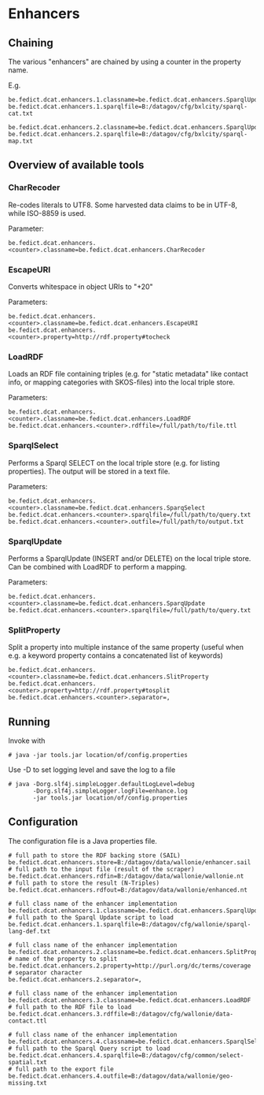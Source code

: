 # Enhancers

## Chaining

The various "enhancers" are chained by using a counter in the property name.

E.g.

    be.fedict.dcat.enhancers.1.classname=be.fedict.dcat.enhancers.SparqlUpdate
    be.fedict.dcat.enhancers.1.sparqlfile=B:/datagov/cfg/bxlcity/sparql-cat.txt

    be.fedict.dcat.enhancers.2.classname=be.fedict.dcat.enhancers.SparqlUpdate
    be.fedict.dcat.enhancers.2.sparqlfile=B:/datagov/cfg/bxlcity/sparql-map.txt

## Overview of available tools
### CharRecoder

Re-codes literals to UTF8.
Some harvested data claims to be in UTF-8, while ISO-8859 is used.

Parameter:

    be.fedict.dcat.enhancers.<counter>.classname=be.fedict.dcat.enhancers.CharRecoder

### EscapeURI

Converts whitespace in object URIs to "+20"

Parameters:

    be.fedict.dcat.enhancers.<counter>.classname=be.fedict.dcat.enhancers.EscapeURI
    be.fedict.dcat.enhancers.<counter>.property=http://rdf.property#tocheck

### LoadRDF

Loads an RDF file containing triples (e.g. for "static metadata" like contact info,
or mapping categories with SKOS-files) into the local triple store.

Parameters:

    be.fedict.dcat.enhancers.<counter>.classname=be.fedict.dcat.enhancers.LoadRDF
    be.fedict.dcat.enhancers.<counter>.rdffile=/full/path/to/file.ttl

### SparqlSelect

Performs a Sparql SELECT on the local triple store (e.g. for listing properties).
The output will be stored in a text file.

Parameters:

    be.fedict.dcat.enhancers.<counter>.classname=be.fedict.dcat.enhancers.SparqSelect
    be.fedict.dcat.enhancers.<counter>.sparqlfile=/full/path/to/query.txt
    be.fedict.dcat.enhancers.<counter>.outfile=/full/path/to/output.txt


### SparqlUpdate

Performs a SparqlUpdate (INSERT and/or DELETE) on the local triple store.
Can be combined with LoadRDF to perform a mapping.

Parameters:

    be.fedict.dcat.enhancers.<counter>.classname=be.fedict.dcat.enhancers.SparqUpdate
    be.fedict.dcat.enhancers.<counter>.sparqlfile=/full/path/to/query.txt


### SplitProperty

Split a property into multiple instance of the same property (useful when e.g. 
a keyword property  contains a concatenated list of keywords) 

    be.fedict.dcat.enhancers.<counter>.classname=be.fedict.dcat.enhancers.SlitProperty
    be.fedict.dcat.enhancers.<counter>.property=http://rdf.property#tosplit
    be.fedict.dcat.enhancers.<counter>.separator=,


## Running

Invoke with

    # java -jar tools.jar location/of/config.properties

Use -D to set logging level and save the log to a file

    # java -Dorg.slf4j.simpleLogger.defaultLogLevel=debug 
           -Dorg.slf4j.simpleLogger.logFile=enhance.log
           -jar tools.jar location/of/config.properties

## Configuration

The configuration file is a Java properties file.

    # full path to store the RDF backing store (SAIL)
    be.fedict.dcat.enhancers.store=B:/datagov/data/wallonie/enhancer.sail
    # full path to the input file (result of the scraper)
    be.fedict.dcat.enhancers.rdfin=B:/datagov/data/wallonie/wallonie.nt
    # full path to store the result (N-Triples)
    be.fedict.dcat.enhancers.rdfout=B:/datagov/data/wallonie/enhanced.nt

    # full class name of the enhancer implementation
    be.fedict.dcat.enhancers.1.classname=be.fedict.dcat.enhancers.SparqlUpdate
    # full path to the Sparql Update script to load
    be.fedict.dcat.enhancers.1.sparqlfile=B:/datagov/cfg/wallonie/sparql-lang-def.txt

    # full class name of the enhancer implementation
    be.fedict.dcat.enhancers.2.classname=be.fedict.dcat.enhancers.SplitProperty
    # name of the property to split
    be.fedict.dcat.enhancers.2.property=http://purl.org/dc/terms/coverage
    # separator character
    be.fedict.dcat.enhancers.2.separator=,

    # full class name of the enhancer implementation
    be.fedict.dcat.enhancers.3.classname=be.fedict.dcat.enhancers.LoadRDF
    # full path to the RDF file to load
    be.fedict.dcat.enhancers.3.rdffile=B:/datagov/cfg/wallonie/data-contact.ttl

    # full class name of the enhancer implementation
    be.fedict.dcat.enhancers.4.classname=be.fedict.dcat.enhancers.SparqlSelect
    # full path to the Sparql Query script to load
    be.fedict.dcat.enhancers.4.sparqlfile=B:/datagov/cfg/common/select-spatial.txt
    # full path to the export file 
    be.fedict.dcat.enhancers.4.outfile=B:/datagov/data/wallonie/geo-missing.txt


